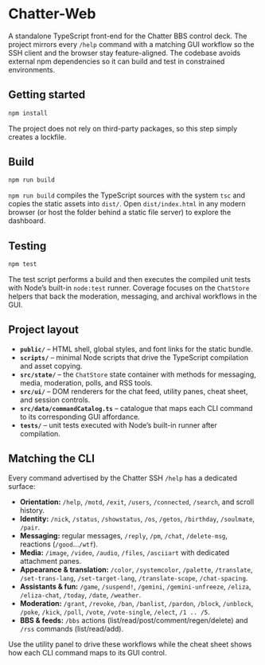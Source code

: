 # Chatter-Web

A standalone TypeScript front-end for the Chatter BBS control deck. The project mirrors every `/help` command with a matching
GUI workflow so the SSH client and the browser stay feature-aligned. The codebase avoids external npm dependencies so it can
build and test in constrained environments.

## Getting started

```bash
npm install
```

The project does not rely on third-party packages, so this step simply creates a lockfile.

## Build

```bash
npm run build
```

`npm run build` compiles the TypeScript sources with the system `tsc` and copies the static assets into `dist/`. Open
`dist/index.html` in any modern browser (or host the folder behind a static file server) to explore the dashboard.

## Testing

```bash
npm test
```

The test script performs a build and then executes the compiled unit tests with Node’s built-in `node:test` runner. Coverage
focuses on the `ChatStore` helpers that back the moderation, messaging, and archival workflows in the GUI.

## Project layout

- **`public/`** – HTML shell, global styles, and font links for the static bundle.
- **`scripts/`** – minimal Node scripts that drive the TypeScript compilation and asset copying.
- **`src/state/`** – the `ChatStore` state container with methods for messaging, media, moderation, polls, and RSS tools.
- **`src/ui/`** – DOM renderers for the chat feed, utility panes, cheat sheet, and session controls.
- **`src/data/commandCatalog.ts`** – catalogue that maps each CLI command to its corresponding GUI affordance.
- **`tests/`** – unit tests executed with Node’s built-in runner after compilation.

## Matching the CLI

Every command advertised by the Chatter SSH `/help` has a dedicated surface:

- **Orientation:** `/help`, `/motd`, `/exit`, `/users`, `/connected`, `/search`, and scroll history.
- **Identity:** `/nick`, `/status`, `/showstatus`, `/os`, `/getos`, `/birthday`, `/soulmate`, `/pair`.
- **Messaging:** regular messages, `/reply`, `/pm`, `/chat`, `/delete-msg`, reactions (`/good`…`/wtf`).
- **Media:** `/image`, `/video`, `/audio`, `/files`, `/asciiart` with dedicated attachment panes.
- **Appearance & translation:** `/color`, `/systemcolor`, `/palette`, `/translate`, `/set-trans-lang`, `/set-target-lang`,
  `/translate-scope`, `/chat-spacing`.
- **Assistants & fun:** `/game`, `/suspend!`, `/gemini`, `/gemini-unfreeze`, `/eliza`, `/eliza-chat`, `/today`, `/date`,
  `/weather`.
- **Moderation:** `/grant`, `/revoke`, `/ban`, `/banlist`, `/pardon`, `/block`, `/unblock`, `/poke`, `/kick`, `/poll`, `/vote`,
  `/vote-single`, `/elect`, `/1 .. /5`.
- **BBS & feeds:** `/bbs` actions (list/read/post/comment/regen/delete) and `/rss` commands (list/read/add).

Use the utility panel to drive these workflows while the cheat sheet shows how each CLI command maps to its GUI control.
